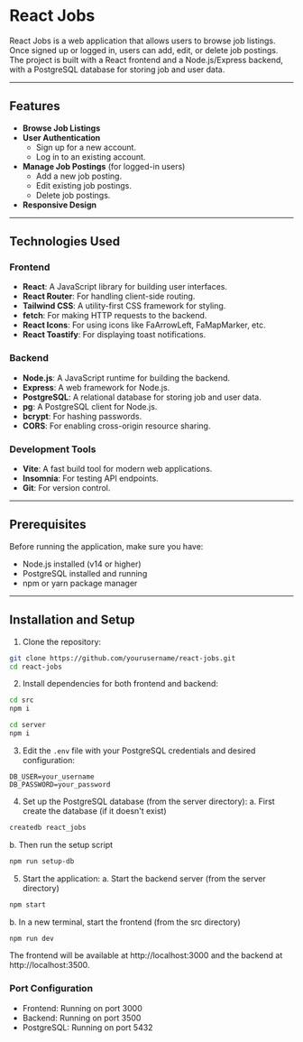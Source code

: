 # React Jobs

React Jobs is a web application that allows users to browse job listings. Once signed up or logged in, users can add, edit, or delete job postings. The project is built with a React frontend and a Node.js/Express backend, with a PostgreSQL database for storing job and user data.

---

## Features

- **Browse Job Listings**
- **User Authentication**
  - Sign up for a new account.
  - Log in to an existing account.
- **Manage Job Postings** (for logged-in users)
  - Add a new job posting.
  - Edit existing job postings.
  - Delete job postings.
- **Responsive Design**

---

## Technologies Used

### Frontend
- **React**: A JavaScript library for building user interfaces.
- **React Router**: For handling client-side routing.
- **Tailwind CSS**: A utility-first CSS framework for styling.
- **fetch**: For making HTTP requests to the backend.
- **React Icons**: For using icons like FaArrowLeft, FaMapMarker, etc.
- **React Toastify**: For displaying toast notifications.

### Backend
- **Node.js**: A JavaScript runtime for building the backend.
- **Express**: A web framework for Node.js.
- **PostgreSQL**: A relational database for storing job and user data.
- **pg**: A PostgreSQL client for Node.js.
- **bcrypt**: For hashing passwords.
- **CORS**: For enabling cross-origin resource sharing.

### Development Tools
- **Vite**: A fast build tool for modern web applications.
- **Insomnia**: For testing API endpoints.
- **Git**: For version control.

---

## Prerequisites

Before running the application, make sure you have:
- Node.js installed (v14 or higher)
- PostgreSQL installed and running
- npm or yarn package manager

---

## Installation and Setup

1. Clone the repository:
```sh
git clone https://github.com/yourusername/react-jobs.git
cd react-jobs
```
2. Install dependencies for both frontend and backend:
```sh
cd src
npm i

cd server
npm i
```
3. Edit the `.env` file with your PostgreSQL credentials and desired configuration:
```env
DB_USER=your_username
DB_PASSWORD=your_password
```
4. Set up the PostgreSQL database (from the server directory):
  a. First create the database (if it doesn't exist)
  ```sh
  createdb react_jobs
  ```
  b. Then run the setup script
  ```sh
  npm run setup-db
  ```
5. Start the application:
  a.  Start the backend server (from the server directory)
  ```sh
  npm start
  ```
  b. In a new terminal, start the frontend (from the src directory)
  ```sh
  npm run dev
  ```
The frontend will be available at http://localhost:3000 and the backend at http://localhost:3500.

### Port Configuration

- Frontend: Running on port 3000
- Backend: Running on port 3500
- PostgreSQL: Running on port 5432